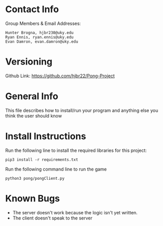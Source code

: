Contact Info
============

Group Members & Email Addresses:

    Hunter Brogna, hjbr230@uky.edu
    Ryan Ennis, ryan.ennis@uky.edu
    Evan Damron, evan.damron@uky.edu

Versioning
==========

Github Link: https://github.com/hjbr22/Pong-Project

General Info
============
This file describes how to install/run your program and anything else you think the user should know

Install Instructions
====================

Run the following line to install the required libraries for this project:

`pip3 install -r requirements.txt`

Run the following command line to run the game

`python3 pong/pongClient.py`

Known Bugs
==========
- The server doesn't work because the logic isn't yet written.
- The client doesn't speak to the server